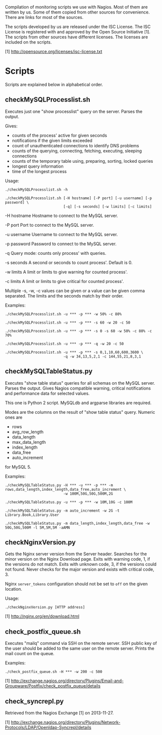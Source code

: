 Compilation of monitoring scripts we use with Nagios.  Most of them are written by us.  Some of them copied
from other sources for convenience.  There are links for most of the sources.

The scripts developed by us are released under the ISC License. The ISC License is registered with and approved by
the Open Source Initiative [1].  The scripts from other sources have different licenses.  The licenses are included
on the scripts.

[1] http://opensource.org/licenses/isc-license.txt


# Scripts

Scripts are explained below in alphabetical order.


## checkMySQLProcesslist.sh

Executes just one "show processlist" query on the server.  Parses the output.

Gives:

* counts of the process' active for given seconds
* notifications if the given limits exceeded
* count of unauthenticated connections to identify DNS problems
* counts of the querying, connecting, fetching, executing, sleeping connections
* counts of the temporary table using, preparing, sorting, locked queries
* longest query information
* time of the longest process

Usage:

```
./checkMySQLProcesslist.sh -h
```

```
./checkMySQLProcesslist.sh [-H hostname] [-P port] [-u username] [-p password] \
                           [-q] [-s seconds] [-w limits] [-c limits]
```    

-H hostname        Hostname to connect to the MySQL server.

-P port            Port to connect to the MySQL server.

-u username        Username to connect to the MySQL server.

-p password        Password to connect to the MySQL server.

-q                 Query mode: counts only process' with queries.

-s seconds         A second or seconds to count process'. Default is 0.

-w limits          A limit or limits to give warning for counted process'.

-c limits          A limit or limits to give critical for counted process'.

Multiple -s, -w, -c values can be given or a value can be given comma separated.  The limits and the seconds match
by their order.

Examples:

```
./checkMySQLProcesslist.sh -u *** -p *** -w 50% -c 80%
```

```
./checkMySQLProcesslist.sh -u *** -p *** -s 60 -w 20 -c 50
```

```
./checkMySQLProcesslist.sh -u *** -p *** -s 0 -s 60 -w 50% -c 80% -c 70%
```

```
./checkMySQLProcesslist.sh -u *** -p *** -q -w 20 -c 50
```

```
./checkMySQLProcesslist.sh -u *** -p *** -s 0,1,10,60,600,3600 \
                           -q -w 34,13,5,2,1 -c 144,55,21,8,3,1
```


## checkMySQLTableStatus.py

Executes "show table status" queries for all schemas on the MySQL server.  Parses the output.  Gives
Nagios compatible warning, critical notifications and performance data for selected values.

This one is Python 2 script.  MySQLdb and argparse libraries are required.

Modes are the columns on the result of "show table status" query.  Numeric ones are

* rows
* avg_row_length
* data_length
* max_data_length
* index_length
* data_free
* auto_increment

for MySQL 5.

Examples:

```
./checkMySQLTableStatus.py -H *** -u *** -p *** -m rows,data_length,index_length,data_free,auto_increment \
                           -w 100M,50G,50G,500M,2G
```

```
./checkMySQLTableStatus.py -u *** -p *** -w 10M,10G -c 100M
```

```
./checkMySQLTableStatus.py -m auto_increment -w 2G -t Library.Book,Library.User
```

```
./checkMySQLTableStatus.py -m data_length,index_length,data_free -w 50G,50G,500M -l 5M,5M,5M -aAMN
```


## checkNginxVersion.py

Gets the Nginx server version from the Server header.  Searches for the minor version on the Nginx Download page.
Exits with warning code, 1, if the versions do not match.  Exits with unknown code, 3, if the versions could not found.
Never checks for the major version and exists with critical code, 3.

Nginx `server_tokens` configuration should not be set to `off` on the given location.

Usage:

```
./checkNginxVersion.py [HTTP address]
```

[1] http://nginx.org/en/download.html


## check_postfix_queue.sh

Executes "mailq" command via SSH on the remote server. SSH public key of the user should be added to the same user
on the remote server. Prints the mail count on the queue.

Examples:

```
./check_postfix_queue.sh -H *** -w 200 -c 500
```

[1] http://exchange.nagios.org/directory/Plugins/Email-and-Groupware/Postfix/check_postfix_queue/details


## check_syncrepl.py

Retrieved from the Nagios Exchange [1] on 2013-11-27.

[1] http://exchange.nagios.org/directory/Plugins/Network-Protocols/LDAP/Openldap-Syncrepl/details
